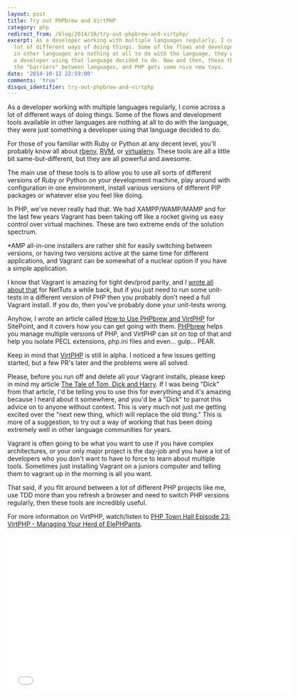 ```yaml
---
layout: post
title: Try out PHPbrew and VirtPHP
category: php
redirect_from: /blog/2014/10/try-out-phpbrew-and-virtphp/
excerpt: As a developer working with multiple languages regularly, I come across a
  lot of different ways of doing things. Some of the flows and development tools available
  in other languages are nothing at all to do with the language, they were just something
  a developer using that language decided to do. Now and then, those things cross
  the "barriers" between languages, and PHP gets some nice new toys.
date: '2014-10-12 22:59:00'
comments: 'true'
disqus_identifier: try-out-phpbrew-and-virtphp
---
```


As a developer working with multiple languages regularly, I come across a lot of different ways of doing things. Some of the flows and development tools available in other languages are nothing at all to do with the language, they were just something a developer using that language decided to do. 

For those of you familiar with Ruby or Python at any decent level, you'll probably know all about [rbenv](https://github.com/sstephenson/rbenv), [RVM](http://rvm.io/), or [virtualenv](http://virtualenv.readthedocs.org/en/latest/). These tools are all a little bit same-but-different, but they are all powerful and awesome.

The main use of these tools is to allow you to use all sorts of different versions of Ruby or Python on your development machine, play around with configuration in one environment, install various versions of different PIP packages or whatever else you feel like doing. 

In PHP, we've never really had that. We had XAMPP/WAMP/MAMP and for the last few years Vagrant has been taking off like a rocket giving us easy control over virtual machines. These are two extreme ends of the solution spectrum. 

*AMP all-in-one installers are rather shit for easily switching between versions, or having two versions active at the same time for different applications, and Vagrant can be somewhat of a nuclear option if you have a simple application.

I know that Vagrant is amazing for tight dev/prod parity, and I [wrote all about that](http://code.tutsplus.com/tutorials/vagrant-what-why-and-how--net-26500) for NetTuts a while back, but if you just need to run some unit-tests in a different version of PHP then you probably don't need a full Vagrant install. If you do, then you've probably done your unit-tests wrong. 

Anyhow, I wrote an article called [How to Use PHPbrew and VirtPHP](http://www.sitepoint.com/use-phpbrew-virtphp/) for SitePoint, and it covers how you can get going with them. [PHPbrew](http://phpbrew.github.io/phpbrew/) helps you manage multiple versions of PHP, and VirtPHP can sit on top of that and help you isolate PECL extensions, php.ini files and even... gulp... PEAR.

Keep in mind that [VirtPHP](http://virtphp.org/) is still in alpha. I noticed a few issues getting started, but a few PR's later and the problems were all solved. 

Please, before you run off and delete all your Vagrant installs, please keep in mind my article [The Tale of Tom, Dick and Harry](/blog/2014/05/the-tale-of-tom-dick-and-harry). If I was being "Dick" from that article, I'd be telling you to use this for everything and it's amazing because I heard about it somewhere, and you'd be a "Dick" to parrot this advice on to anyone without context. This is very much not just me getting excited over the "next new thing, which will replace the old thing." This is more of a suggestion, to try out a way of working that has been doing extremely well in other language communities for years. 

Vagrant is often going to be what you want to use if you have complex architectures, or your only major project is the day-job and you have a lot of developers who you don't want to have to force to learn about multiple tools. Sometimes just installing Vagrant on a juniors computer and telling them to vagrant up in the morning is all you want.

That said, if you flit around between a lot of different PHP projects like me, use TDD more than you refresh a browser and need to switch PHP versions regularly, then these tools are incredibly useful. 

For more information on VirtPHP, watch/listen to [PHP Town Hall Episode 23: VirtPHP - Managing Your Herd of ElePHPants](http://phptownhall.com/blog/2014/04/09/virtphp-managing-your-herd-of-php-versions/).

<iframe width="640" height="360" src="//www.youtube.com/embed/94wOO8P13wA" frameborder="0" allowfullscreen=""></iframe>